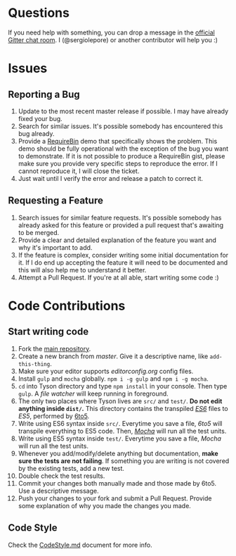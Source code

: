 
# Questions

If you need help with something, you can drop a message in the [official Gitter chat room][gitter-url]. I (@sergiolepore) or another contributor will help you :)

# Issues

## Reporting a Bug

1. Update to the most recent master release if possible. I may have already fixed your bug.
2. Search for similar issues. It's possible somebody has encountered this bug already.
3. Provide a [RequireBin][requirebin-url] demo that specifically shows the problem. This demo should be fully operational with the exception of the bug you want to demonstrate. If it is not possible to produce a RequireBin gist, please make sure you provide very specific steps to reproduce the error. If I cannot reproduce it, I will close the ticket.
4. Just wait until I verify the error and release a patch to correct it.

## Requesting a Feature

1. Search issues for similar feature requests. It's possible somebody has already asked for this feature or provided a pull request that's awaiting to be merged.
2. Provide a clear and detailed explanation of the feature you want and why it's important to add.
3. If the feature is complex, consider writing some initial documentation for it. If I do end up accepting the feature it will need to be documented and this will also help me to understand it better.
4. Attempt a Pull Request. If you're at all able, start writing some code :)

# Code Contributions

## Start writing code

1. Fork the [main repository][tyson-repo-url].
2. Create a new branch from _master_. Give it a descriptive name, like `add-this-thing`.
3. Make sure your editor supports _editorconfig.org_ config files.
4. Install `gulp` and `mocha` globally. `npm i -g gulp` and `npm i -g mocha`.
5. `cd` into Tyson directory and type `npm install` in your console. Then type `gulp`. A _file watcher_ will keep running in foreground.
6. The only two places where Tyson lives are `src/` and `test/`. **Do not edit anything inside `dist/`.** This directory contains the transpiled [_ES6_][es6-url] files to _ES5_, performed by [6to5][6to5-url].
7. Write using ES6 syntax inside `src/`. Everytime you save a file, _6to5_ will transpile everything to ES5 code. Then, [_Mocha_][mocha-url] will run all the test units.
8. Write using ES5 syntax inside `test/`. Everytime you save a file, _Mocha_ will run all the test units.
9. Whenever you add/modify/delete anything but documentation, **make sure the tests are not failing**. If something you are writing is not covered by the existing tests, add a new test.
10. Double check the test results.
11. Commit your changes both manually made and those made by 6to5. Use a descriptive message.
12. Push your changes to your fork and submit a Pull Request. Provide some explanation of why you made the changes you made.

## Code Style

Check the [CodeStyle.md][codestyle-url] document for more info.









[gitter-url]: https://gitter.im/sergiolepore/Tyson
[requirebin-url]: http://requirebin.com/
[tyson-repo-url]: https://github.com/sergiolepore/Tyson
[es6-url]: https://developer.mozilla.org/en-US/docs/Web/JavaScript/New_in_JavaScript/ECMAScript_6_support_in_Mozilla
[6to5-url]: https://6to5.org/
[mocha-url]: http://mochajs.org/
[codestyle-url]: https://github.com/sergiolepore/Tyson/blob/master/CodeStyle.md
